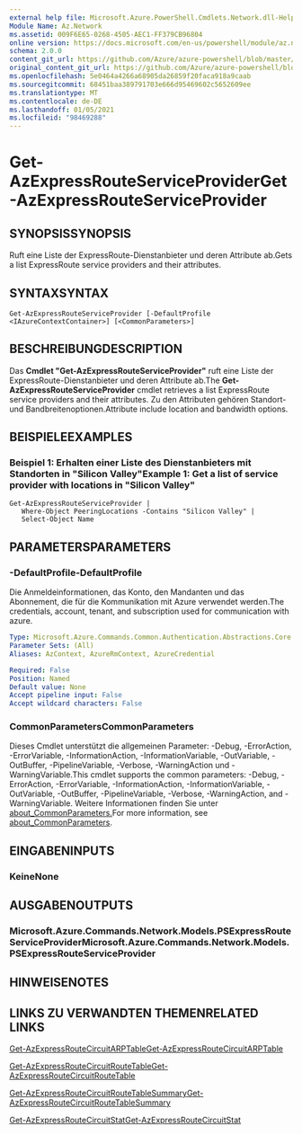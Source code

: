 ```yaml
---
external help file: Microsoft.Azure.PowerShell.Cmdlets.Network.dll-Help.xml
Module Name: Az.Network
ms.assetid: 009F6E65-0268-4505-AEC1-FF379CB96804
online version: https://docs.microsoft.com/en-us/powershell/module/az.network/get-azexpressrouteserviceprovider
schema: 2.0.0
content_git_url: https://github.com/Azure/azure-powershell/blob/master/src/Network/Network/help/Get-AzExpressRouteServiceProvider.md
original_content_git_url: https://github.com/Azure/azure-powershell/blob/master/src/Network/Network/help/Get-AzExpressRouteServiceProvider.md
ms.openlocfilehash: 5e0464a4266a68905da26859f20faca918a9caab
ms.sourcegitcommit: 68451baa389791703e666d95469602c5652609ee
ms.translationtype: MT
ms.contentlocale: de-DE
ms.lasthandoff: 01/05/2021
ms.locfileid: "98469288"
---
```

# <span data-ttu-id="9104c-101">Get-AzExpressRouteServiceProvider</span><span class="sxs-lookup"><span data-stu-id="9104c-101">Get-AzExpressRouteServiceProvider</span></span>

## <span data-ttu-id="9104c-102">SYNOPSIS</span><span class="sxs-lookup"><span data-stu-id="9104c-102">SYNOPSIS</span></span>
<span data-ttu-id="9104c-103">Ruft eine Liste der ExpressRoute-Dienstanbieter und deren Attribute ab.</span><span class="sxs-lookup"><span data-stu-id="9104c-103">Gets a list ExpressRoute service providers and their attributes.</span></span>

## <span data-ttu-id="9104c-104">SYNTAX</span><span class="sxs-lookup"><span data-stu-id="9104c-104">SYNTAX</span></span>

```
Get-AzExpressRouteServiceProvider [-DefaultProfile <IAzureContextContainer>] [<CommonParameters>]
```

## <span data-ttu-id="9104c-105">BESCHREIBUNG</span><span class="sxs-lookup"><span data-stu-id="9104c-105">DESCRIPTION</span></span>
<span data-ttu-id="9104c-106">Das **Cmdlet "Get-AzExpressRouteServiceProvider"** ruft eine Liste der ExpressRoute-Dienstanbieter und deren Attribute ab.</span><span class="sxs-lookup"><span data-stu-id="9104c-106">The **Get-AzExpressRouteServiceProvider** cmdlet retrieves a list ExpressRoute service providers and their attributes.</span></span> <span data-ttu-id="9104c-107">Zu den Attributen gehören Standort- und Bandbreitenoptionen.</span><span class="sxs-lookup"><span data-stu-id="9104c-107">Attribute include location and bandwidth options.</span></span>

## <span data-ttu-id="9104c-108">BEISPIELE</span><span class="sxs-lookup"><span data-stu-id="9104c-108">EXAMPLES</span></span>

### <span data-ttu-id="9104c-109">Beispiel 1: Erhalten einer Liste des Dienstanbieters mit Standorten in "Silicon Valley"</span><span class="sxs-lookup"><span data-stu-id="9104c-109">Example 1: Get a list of service provider with locations in "Silicon Valley"</span></span>
```
Get-AzExpressRouteServiceProvider |
   Where-Object PeeringLocations -Contains "Silicon Valley" |
   Select-Object Name
```

## <span data-ttu-id="9104c-110">PARAMETERS</span><span class="sxs-lookup"><span data-stu-id="9104c-110">PARAMETERS</span></span>

### <span data-ttu-id="9104c-111">-DefaultProfile</span><span class="sxs-lookup"><span data-stu-id="9104c-111">-DefaultProfile</span></span>
<span data-ttu-id="9104c-112">Die Anmeldeinformationen, das Konto, den Mandanten und das Abonnement, die für die Kommunikation mit Azure verwendet werden.</span><span class="sxs-lookup"><span data-stu-id="9104c-112">The credentials, account, tenant, and subscription used for communication with azure.</span></span>

```yaml
Type: Microsoft.Azure.Commands.Common.Authentication.Abstractions.Core.IAzureContextContainer
Parameter Sets: (All)
Aliases: AzContext, AzureRmContext, AzureCredential

Required: False
Position: Named
Default value: None
Accept pipeline input: False
Accept wildcard characters: False
```

### <span data-ttu-id="9104c-113">CommonParameters</span><span class="sxs-lookup"><span data-stu-id="9104c-113">CommonParameters</span></span>
<span data-ttu-id="9104c-114">Dieses Cmdlet unterstützt die allgemeinen Parameter: -Debug, -ErrorAction, -ErrorVariable, -InformationAction, -InformationVariable, -OutVariable, -OutBuffer, -PipelineVariable, -Verbose, -WarningAction und -WarningVariable.</span><span class="sxs-lookup"><span data-stu-id="9104c-114">This cmdlet supports the common parameters: -Debug, -ErrorAction, -ErrorVariable, -InformationAction, -InformationVariable, -OutVariable, -OutBuffer, -PipelineVariable, -Verbose, -WarningAction, and -WarningVariable.</span></span> <span data-ttu-id="9104c-115">Weitere Informationen finden Sie unter [about_CommonParameters.](http://go.microsoft.com/fwlink/?LinkID=113216)</span><span class="sxs-lookup"><span data-stu-id="9104c-115">For more information, see [about_CommonParameters](http://go.microsoft.com/fwlink/?LinkID=113216).</span></span>

## <span data-ttu-id="9104c-116">EINGABEN</span><span class="sxs-lookup"><span data-stu-id="9104c-116">INPUTS</span></span>

### <span data-ttu-id="9104c-117">Keine</span><span class="sxs-lookup"><span data-stu-id="9104c-117">None</span></span>

## <span data-ttu-id="9104c-118">AUSGABEN</span><span class="sxs-lookup"><span data-stu-id="9104c-118">OUTPUTS</span></span>

### <span data-ttu-id="9104c-119">Microsoft.Azure.Commands.Network.Models.PSExpressRouteServiceProvider</span><span class="sxs-lookup"><span data-stu-id="9104c-119">Microsoft.Azure.Commands.Network.Models.PSExpressRouteServiceProvider</span></span>

## <span data-ttu-id="9104c-120">HINWEISE</span><span class="sxs-lookup"><span data-stu-id="9104c-120">NOTES</span></span>

## <span data-ttu-id="9104c-121">LINKS ZU VERWANDTEN THEMEN</span><span class="sxs-lookup"><span data-stu-id="9104c-121">RELATED LINKS</span></span>

[<span data-ttu-id="9104c-122">Get-AzExpressRouteCircuitARPTable</span><span class="sxs-lookup"><span data-stu-id="9104c-122">Get-AzExpressRouteCircuitARPTable</span></span>](Get-AzExpressRouteCircuitARPTable.md)

[<span data-ttu-id="9104c-123">Get-AzExpressRouteCircuitRouteTable</span><span class="sxs-lookup"><span data-stu-id="9104c-123">Get-AzExpressRouteCircuitRouteTable</span></span>](Get-AzExpressRouteCircuitRouteTable.md)

[<span data-ttu-id="9104c-124">Get-AzExpressRouteCircuitRouteTableSummary</span><span class="sxs-lookup"><span data-stu-id="9104c-124">Get-AzExpressRouteCircuitRouteTableSummary</span></span>](Get-AzExpressRouteCircuitRouteTableSummary.md)

[<span data-ttu-id="9104c-125">Get-AzExpressRouteCircuitStat</span><span class="sxs-lookup"><span data-stu-id="9104c-125">Get-AzExpressRouteCircuitStat</span></span>](./Get-AzExpressRouteCircuitStat.md)
